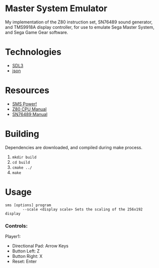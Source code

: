 # Master System Emulator
My implementation of the Z80 instruction set, SN76489 sound generator, and TMS9918A display controller, for use to emulate Sega Master System, and Sega Game Gear software.

# Technologies
* [SDL3](https://github.com/libsdl-org/SDL)
* [json](https://github.com/nlohmann/json)

# Resources
* [SMS Power!](https://www.smspower.org)
* [Z80 CPU Manual](https://www.zilog.com/docs/z80/um0080.pdf)
* [SN76489 Manual](https://map.grauw.nl/resources/sound/texas_instruments_sn76489an.pdf)

# Building
Dependencies are downloaded, and compiled during make process.

1. `mkdir build`
2. `cd build`
3. `cmake ../`
4. `make`

# Usage
```
sms [options] program
        --scale <display scale> Sets the scaling of the 256x192 display
```

### Controls:

Player1: 
- Directional Pad: Arrow Keys
- Button Left: Z
- Button Right: X
- Reset: Enter
